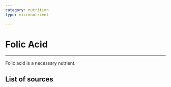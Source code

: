 ```yaml
---
category: nutrition
type: micronutrient

---
```

# Folic Acid
---
Folic acid is a necessary nutrient.






## List of sources 
